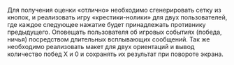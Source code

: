 Для получения оценки «отлично» необходимо сгенерировать сетку из
кнопок, и реализовать игру «крестики-нолики» для двух пользователей,
где каждое следующее нажатие будет принадлежать противнику
предыдущего. Оповещать пользователя об игровых событиях (победа,
ничья) посредством длительных всплывающих сообщений. Так же
необходимо реализовать макет для двух ориентаций и вывод количество
побед X и 0 и сохранять их результат при повороте экрана.
